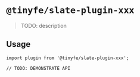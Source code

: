 # `@tinyfe/slate-plugin-xxx`

> TODO: description

## Usage

```
import plugin from '@tinyfe/slate-plugin-xxx';

// TODO: DEMONSTRATE API
```
